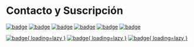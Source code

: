 # Contacto y Suscripción

[![badge](https://img.shields.io/badge/GitHub-282c34?&style=for-the-badge)](https://github.com/linyuxuanlin)
[![badge](https://img.shields.io/badge/Email-f48222?&style=for-the-badge)](mailto:me@wiki-power.com)
[![badge](https://img.shields.io/badge/WeChat-07C160?&style=for-the-badge)](https://wiki-power.com/WeChat)
[![badge](https://img.shields.io/badge/zhihu-0084ff?&style=for-the-badge)](https://www.zhihu.com/people/linyuxuanlin)
[![badge](https://img.shields.io/badge/SSPAI-C23133?&style=for-the-badge)](https://sspai.com/u/power/)
[![badge](https://img.shields.io/badge/Bilibili-FE7398?&style=for-the-badge)](https://space.bilibili.com/349536948)

[![badge](https://img.shields.io/badge/Sitemap-green?&style=flat-square){ loading=lazy }](https://wiki-power.com/sitemap.xml)
[![badge](https://img.shields.io/badge/RSS-post%20created-pcf?&style=flat-square){ loading=lazy }](https://wiki-power.com/feed_rss_created.xml)
[![badge](https://img.shields.io/badge/RSS-post%20updated-yellowgreen?&style=flat-square){ loading=lazy }](https://wiki-power.com/feed_rss_updated.xml)
